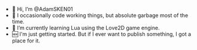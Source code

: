 - 👋 Hi, I’m @AdamSKEN01
- 👀 I occasionally code working things, but absolute garbage most of the time.
- 🌱 I’m currently learning Lua using the Love2D game engine.
- 🆕 I'm just getting started. But if I ever want to publish something, I got a place for it.

<!---
AdamSKEN01/AdamSKEN01 is a ✨ special ✨ repository because its `README.md` (this file) appears on your GitHub profile.
You can click the Preview link to take a look at your changes.
--->
